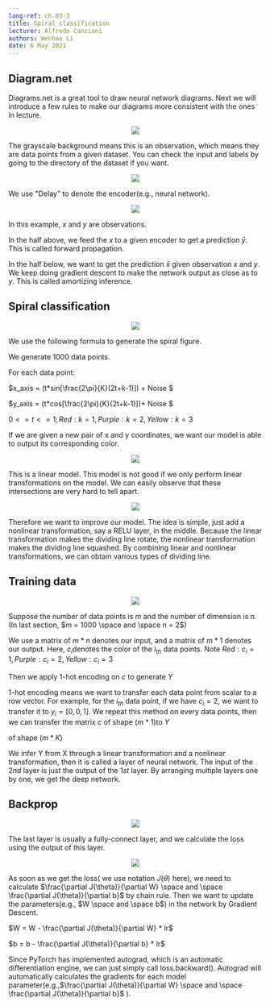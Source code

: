 ```yaml
---
lang-ref: ch.03-3             
title: Spiral classification 
lecturer: Alfredo Canziani 
authors: Wenhao Li          
date: 6 May 2021        
---                    
```





## Diagram.net

Diagrams.net is a great tool to draw neural network diagrams. Next we will introduce a few rules to make our diagrams more consistent with the ones in lecture.



<center>
<img src="{{site.baseurl}}/images/week03/03-3/figure7.png" style="background-color:#DCDCDC;" /><br>
</center>

The grayscale background means this is an observation, which means they are data points from a given dataset. You can check the input and labels by going to the directory of the dataset if you want.

<center>
<img src="{{site.baseurl}}/images/week03/03-3/figure9.png" style="background-color:#DCDCDC;" /><br>
</center>

We use "Delay" to denote the encoder(e.g., neural network).


<center>
<img src="{{site.baseurl}}/images/week03/03-3/figure10.png" style="background-color:#DCDCDC;" /><br>
</center>

In this example, $x$ and $y$  are observations.

In the half above, we feed the $x$ to a given encoder to get a prediction $\bar y$. This is called forward propagation.

In the half below, we want to get the prediction $\bar x$ given observation $x$ and $y$. We keep doing gradient descent to make the network output as close as to $y$. This is called amortizing inference.

## Spiral classification
<center>
<img src="{{site.baseurl}}/images/week03/03-3/figure1.png" style="background-color:#DCDCDC;" /><br>
</center>


We use the following formula to generate the spiral figure.

We generate 1000 data points. 

For each data point:

$x\_axis = (t*sin[\frac{2\pi}{K}(2t+k-1)]) + Noise $

$y\_axis = (t*cos[\frac{2\pi}{K}(2t+k-1)])+ Noise $

$0<=t<=1; Red: k = 1, Purple: k = 2, Yellow : k = 3$

If we are given a new pair of x and y coordinates, we want our model is able to output its corresponding color.

<center>
<img src="{{site.baseurl}}/images/week03/03-3/figure2.png" style="background-color:#DCDCDC;" /><br>
</center>

This is a linear model. This model is not good if we only perform linear transformations on the model. We can easily observe that these intersections are very hard to tell apart.

<center>
<img src="{{site.baseurl}}/images/week03/03-3/figure3.png" style="background-color:#DCDCDC;" /><br>
</center>

Therefore we want to improve our model. The idea is simple, just add a nonlinear transformation, say a RELU layer, in the middle. Because the linear transformation makes the dividing line rotate, the nonlinear transformation makes the dividing line squashed. By combining linear and nonlinear transformations, we can obtain various types of dividing line.

## Training data

<center>
<img src="{{site.baseurl}}/images/week03/03-3/figure4.png" style="background-color:#DCDCDC;" /><br>
</center>

Suppose the number of data points is $m$ and the number of dimension is $n$. (In last section, $m = 1000 \space and \space n = 2$)

We use a matrix of $m * n$ denotes our input, and a matrix of $m*1$ denotes our output. Here, $c_i$denotes the color of the $i_{th}$ data points. Note $Red: c_i = 1, Purple: c_i = 2, Yellow : c_i = 3$

Then we apply 1-hot encoding on $c$ to generate $Y$

1-hot encoding means we want to transfer each data point from scalar to a row vector. For example, for the $i_{th}$ data point, if we have $c_i = 2$, we want to transfer it to $y_i = [0, 0, 1]$. We repeat this method on every data points, then we can transfer the matrix $c$ of shape $(m*1)$to $Y$

of shape $(m*K)$

We infer Y from X through a linear transformation and a nonlinear transformation, then it is called a layer of neural network. The input of the $2nd$ layer is just the output of the $1st$ layer. By arranging multiple layers one by one, we get the deep network.

## Backprop

<center>
<img src="{{site.baseurl}}/images/week03/03-3/figure5.png" style="background-color:#DCDCDC;" /><br>
</center>

The last layer is usually a fully-connect layer, and we calculate the loss using the output of this layer.

<center>
<img src="{{site.baseurl}}/images/week03/03-3/figure6.png" style="background-color:#DCDCDC;" /><br>
</center>

As soon as we get the loss( we use notation $J(\theta)$ here), we need to calculate $\frac{\partial J(\theta)}{\partial W} \space and \space \frac{\partial J(\theta)}{\partial b}$ by chain rule. Then we want to update the parameters(e.g., $W \space and \space b$) in the network by Gradient Descent.  

$W = W -  \frac{\partial J(\theta)}{\partial W} * lr$

$b = b - \frac{\partial J(\theta)}{\partial b} * lr$

Since PyTorch has implemented autograd, which is an automatic differentiation engine, we can just simply call loss.backward(). Autograd will automatically calculates the gradients for each model parameter(e.g.,$\frac{\partial J(\theta)}{\partial W} \space and \space \frac{\partial J(\theta)}{\partial b}$  ).

